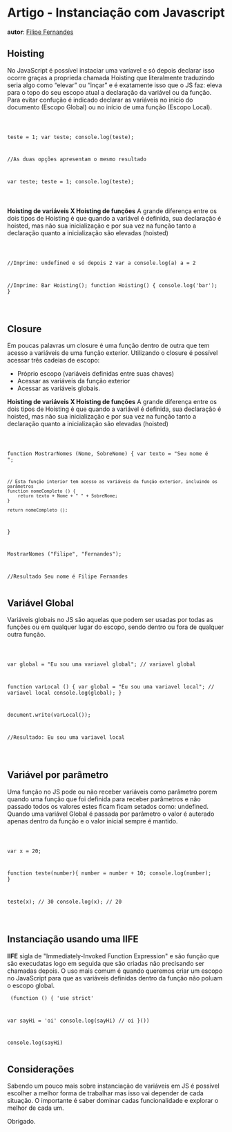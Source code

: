 # Artigo - Instanciação com Javascript
**autor**: <a href="https://github.com/filipebsb04">Filipe Fernandes</a>


## Hoisting

No JavaScript é possível instaciar uma varíavel e só depois declarar isso ocorre graças a proprieda chamada Hoisting que literalmente traduzindo seria algo como “elevar” ou “inçar” e é exatamente isso que o JS faz: eleva para o topo do seu escopo atual a declaração da variável ou da função. Para evitar confução é indicado declarar as variáveis no inicio do documento (Escopo Global) ou no início de uma função (Escopo Local).

<code><pre>

teste = 1;
var teste;
console.log(teste);

//As duas opções apresentam o mesmo resultado

var teste;
teste =  1;
console.log(teste);


</pre></code>

**Hoisting de variáveis X Hoisting de funções**
A grande diferença entre os dois tipos de Hoisting é que quando a variável é definida, sua declaração é hoisted, mas não sua inicialização e por sua vez na função tanto a declaração quanto a inicialização são elevadas (hoisted)

<code><pre>

//Imprime: undefined e só depois 2
var a
console.log(a)
a = 2


//Imprime: Bar
Hoisting();
function Hoisting() {
    console.log('bar');
}

</pre></code>


## Closure

Em poucas palavras um closure é uma função dentro de outra que tem acesso a variáveis de uma função exterior. 
Utilizando o closure é possível acessar três cadeias de escopo:
 - Próprio escopo (variáveis definidas entre suas chaves)
 - Acessar as variáveis da função exterior 
 - Acessar as variáveis globais.

</pre></code>

**Hoisting de variáveis X Hoisting de funções**
A grande diferença entre os dois tipos de Hoisting é que quando a variável é definida, sua declaração é hoisted, mas não sua inicialização e por sua vez na função tanto a declaração quanto a inicialização são elevadas (hoisted)

<code><pre>

function MostrarNomes (Nome, SobreNome) {
    var texto = "Seu nome é ";

    // Esta função interior tem acesso as variáveis da função exterior, incluindo os parâmetros
    function nomeCompleto () {
        return texto + Nome + " " + SobreNome;
    }

    return nomeCompleto ();
}

MostrarNomes ("Filipe", "Fernandes");

//Resultado Seu nome é Filipe Fernandes
</pre></code> 


## Variável Global
Variáveis globais no JS são aquelas que podem ser usadas por todas as funções ou em qualquer lugar do escopo, sendo dentro ou fora de qualquer outra função.

<code><pre>

var global = "Eu sou uma variavel global"; // variavel global

function varLocal () {
	var global = "Eu sou uma variavel local"; // variavel local
	console.log(global);
}

document.write(varLocal());

//Resultado: Eu sou uma variavel local

</pre></code> 


## Variável por parâmetro
Uma função no JS pode ou não receber variáveis como parâmetro porem quando uma função que foi definida para receber parâmetros e não passado todos os valores estes ficam ficam setados como: undefined. Quando uma variável Global é passada por parâmetro o valor é auterado apenas dentro da função e o valor inicial sempre é mantido.

<code><pre>

var x = 20;

function teste(number){
    number = number + 10;
    console.log(number);
}

teste(x); // 30
console.log(x); // 20

</pre></code> 


## Instanciação usando uma IIFE

**IIFE** sigla de "Immediately-Invoked Function Expression" e são função que são execudatas logo em seguida que são criadas não precisando ser chamadas depois. O uso  mais comum é quando queremos criar um escopo no JavaScript para que as variáveis definidas dentro da função não poluam o escopo global.

<code><pre>
(function () {
  'use strict'
 
  var sayHi = 'oi'
  console.log(sayHi) // oi
}())
 
console.log(sayHi)
</pre></code> 



## Considerações

Sabendo um pouco mais sobre instanciação de variáveis em JS é possível escolher a melhor forma de trabalhar mas isso vai depender de cada situação. O importante é saber dominar cadas funcionalidade e explorar o melhor de cada um.

Obrigado.

